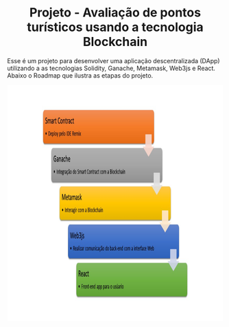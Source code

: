 <h1 align="center">Projeto - Avaliação de pontos turísticos usando a tecnologia Blockchain</h1>

Esse é um projeto para desenvolver uma aplicação descentralizada (DApp) utilizando 
a as tecnologias Solidity, Ganache, Metamask, Web3js e React. Abaixo o Roadmap que ilustra as etapas do projeto.

<img src="roadmap.jpg" alt="roadmap" width="1100" height="550">








